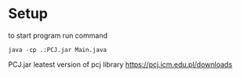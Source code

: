 # Setup
to start program run command
```
java -cp .:PCJ.jar Main.java
```

PCJ.jar leatest version of pcj library https://pcj.icm.edu.pl/downloads
